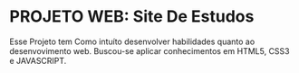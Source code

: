 # PROJETO WEB: Site De Estudos
Esse Projeto tem Como intuíto desenvolver habilidades quanto ao desenvovimento web. Buscou-se aplicar conhecimentos em HTML5, CSS3 e JAVASCRIPT.
